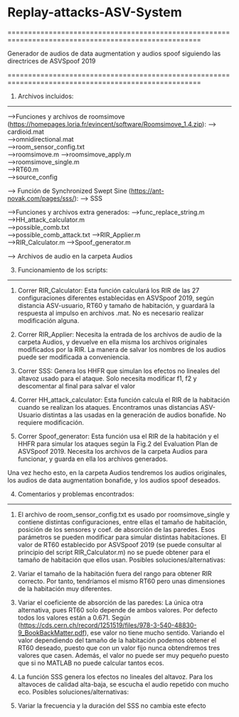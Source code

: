 # Replay-attacks-ASV-System

=====================================================================================================

Generador de audios de data augmentation y audios spoof siguiendo las directrices de ASVSpoof 2019

=====================================================================================================

1. Archivos incluidos:
_______________________

-->Funciones y archivos de roomsimove (https://homepages.loria.fr/evincent/software/Roomsimove_1.4.zip):
    --> cardioid.mat    
    -->omnidirectional.mat  
    -->room_sensor_config.txt   
    -->roomsimove.m 
    -->roomsimove_apply.m   
    -->roomsimove_single.m  
    -->RT60.m   
    -->source_config    

--> Función de Synchronized Swept Sine (https://ant-novak.com/pages/sss/):
    --> SSS 
    
-->Funciones y archivos extra generados:
    -->func_replace_string.m    
    -->HH_attack_calculator.m   
    -->possible_comb.txt    
    -->possible_comb_attack.txt 
    -->RIR_Applier.m    
    -->RIR_Calculator.m 
    -->Spoof_generator.m    
    
--> Archivos de audio en la carpeta Audios


3. Funcionamiento de los scripts:
___________________________________
1. Correr RIR_Calculator: Esta función calculará los RIR de las 27 configuraciones diferentes establecidas en ASVSpoof 2019, según distancia ASV-usuario, RT60 y tamaño
de habitación, y guardará la respuesta al impulso en archivos .mat. No es necesario realizar modificación alguna.

2. Correr RIR_Applier: Necesita la entrada de los archivos de audio de la carpeta Audios, y devuelve en ella misma los archivos originales modificados por la RIR. 
La manera de salvar los nombres de los audios puede ser modificada a conveniencia.

3. Correr SSS: Genera los HHFR que simulan los efectos no lineales del altavoz usado para el ataque. Solo necesita modificar f1, f2 y descomentar al final para salvar el valor

4. Correr HH_attack_calculator: Esta función calcula el RIR de la habitación cuando se realizan los ataques. Encontramos unas distancias ASV-Usuario distintas a las usadas en 
la generación de audios bonafide. No requiere modificación.

5. Correr Spoof_generator: Esta función usa el RIR de la habitación y el HHFR para simular los ataques según la Fig.2 del Evaluation Plan de ASVSpoof 2019. 
                           Necesita los archivos de la carpeta Audios para funcionar, y guarda en ella los archivos generados.

Una vez hecho esto, en la carpeta Audios tendremos los audios originales, los audios de data augmentation bonafide, y los audios spoof deseados.

4. Comentarios y problemas encontrados:
___________________________________
1. El archivo de room_sensor_config.txt es usado por roomsimove_single y contiene distintas configuraciones, entre ellas el tamaño de habitación, posición de los sensores 
y coef. de absorción de las paredes. Esos parámetros se pueden modificar para simular distintas habitaciones. El valor de RT60 establecido por ASVSpoof 2019 (se puede consultar 
al principio del script RIR_Calculator.m) no se puede obtener para el tamaño de habitación que ellos usan. 
Posibles soluciones/alternativas:
  1. Variar el tamaño de la habitación fuera del rango para obtener RIR correcto. Por tanto, tendríamos el mismo RT60 pero unas dimensiones de la habitación muy diferentes.
  2. Variar el coeficiente de absorción de las paredes: La única otra alternativa, pues RT60 solo depende de ambos valores. Por defecto todos los valores están a 0.671.
  Según (https://cds.cern.ch/record/1251519/files/978-3-540-48830-9_BookBackMatter.pdf), ese valor no tiene mucho sentido. Variando el valor dependiendo del tamaño de la 
  habitación podemos obtener el RT60 deseado, puesto que con un valor fijo nunca obtendremos tres valores que casen. Además, el valor no puede ser muy pequeño puesto que si
  no MATLAB no puede calcular tantos ecos. 
  
2. La función SSS genera los efectos no lineales del altavoz. Para los altavoces de calidad alta-baja, se escucha el audio repetido con mucho eco. 
Posibles soluciones/alternativas: 
  1. Variar la frecuencia y la duración del SSS no cambia este efecto
